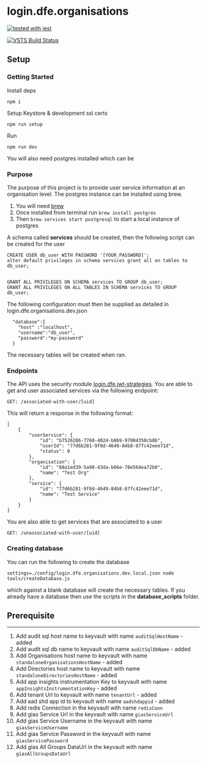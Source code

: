 # login.dfe.organisations

[![tested with jest](https://img.shields.io/badge/tested_with-jest-99424f.svg)](https://github.com/facebook/jest)

[![VSTS Build Status](https://sfa-gov-uk.visualstudio.com/_apis/public/build/definitions/aa44e142-c0ac-4ace-a6b2-0d9a3f35d516/711/badge)](https://sfa-gov-uk.visualstudio.com/DfE%20New%20Secure%20Access/_build/index?definitionId=711&_a=completed)

## Setup

### Getting Started

Install deps

```
npm i
```

Setup Keystore & development ssl certs

```
npm run setup
```

Run

```
npm run dev
```

You will also need postgres installed which can be

### Purpose

The purpose of this project is to provide user service information at an organisation level.
The postgres instance can be installed using brew.

1. You will need [brew](https://brew.sh/)
1. Once installed from terminal run `brew install postgres`
1. Then `brew services start postgresql` to start a local instance of postgres

A schema called **services** should be created, then the following script can be created for the user

```
CREATE USER db_user WITH PASSWORD '[YOUR_PASSWORD]';
alter default privileges in schema services grant all on tables to db_user;


GRANT ALL PRIVILEGES ON SCHEMA services TO GROUP db_user;
GRANT ALL PRIVILEGES ON ALL TABLES IN SCHEMA services TO GROUP db_user;
```

The following configuration must then be supplied as detailed in login.dfe.organisations.dev.json

```
  "database":{
    "host" :"localhost",
    "username":"db_user",
    "password":"my-password"
  }
```

The necessary tables will be created when ran.

### Endpoints

The API uses the security module [login.dfe.jwt-strategies](https://github.com/DFE-Digital/login.dfe.jwt-strategies). You are able to get and user associated services via the following endpoint:

```
GET: /associated-with-user/[uid]
```

This will return a response in the following format:

```
[
    {
        "userService": {
            "id": "b7526206-7760-4024-b869-97004350cb8b",
            "userId": "77d6b281-9f8d-4649-84b8-87fc42eee71d",
            "status": 0
        },
        "organisation": {
            "id": "88a1ed39-5a98-43da-b66e-78e564ea72b0",
            "name": "Test Org"
        },
        "service": {
            "id": "77d6b281-9f8d-4649-84b8-87fc42eee71d",
            "name": "Test Service"
        }
    }
]
```

You are also able to get services that are associated to a user

```
GET: /unassociated-with-user/[uid]
```

### Creating database

You can run the following to create the database

```
settings=./config/login.dfe.organisations.dev.local.json node tools/createDatabase.js

```

which against a blank database will create the necessary tables. If you already have a database then use the scripts in the
**database_scripts** folder.

## Prerequisite

---

1. Add audit sql host name to keyvault with name `auditSqlHostName` - added
2. Add audit sql db name to keyvault with name `auditSqlDbName` - added
3. Add Organisations host name to keyvault with name `standaloneOrganisationsHostName` - added
4. Add Directories host name to keyvault with name `standaloneDirectoriesHostName` - added
5. Add app insights instrumentation Key to keyvault with name `appInsightsInstrumentationKey` - added
6. Add tenant Url to keyvault with name `tenantUrl` - added
7. Add aad shd app id to keyvault with name `aadshdappid` - added
8. Add redis Connection in the keyvault with name `redisConn`
9. Add gias Service Url in the keyvault with name `giasServiceUrl`
10. Add gias Service Username in the keyvault with name `giasServiceUsername`
11. Add gias Service Password in the keyvault with name `giasServicePassword`
12. Add gias All Groups DataUrl in the keyvault with name `giasAllGroupsDataUrl`
